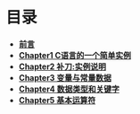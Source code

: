 # 目录

- [**前言**](Forward.md)<br>
- [**Chapter1 C语言的一个简单实例**](Chapter1.md)<br>
- [**Chapter2 补刀:实例说明**](Chapter2.md)<br>
- [**Chapter3 变量与常量数据**](Chapter3.md)<br>
- [**Chapter4 数据类型和关键字**](Chapter4.md)<br>
- [**Chapter5 基本运算符**](Chapter5.md)<br>